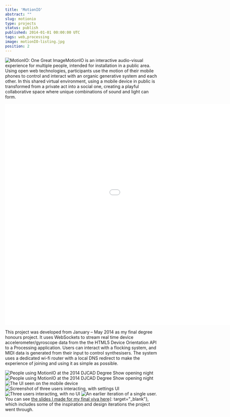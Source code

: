 ```yaml
---
title: 'MotionIO'
abstract: ""
slug: motionio
type: projects
status: publish
published: 2014-01-01 00:00:00 UTC
tags: web,processing
image: motionIO-listing.jpg
position: 2
---
```


![MotionIO: One Great
Image](https://farm6.staticflickr.com/5200/14063845389_f79caa3510_b.jpg)MotionIO
is an interactive audio-visual experience for multiple people, intended
for installation in a public area. Using open web technologies,
participants use the motion of their mobile phones to control and
interact with an organic generative system and each other. In this
shared virtual environment, using a mobile device in public is
transformed from a private act into a social one, creating a playful
collaborative space where unique combinations of sound and light can
form.

<iframe class="ql-video" allowfullscreen="true" src="//player.vimeo.com/video/93030550?title=0&amp;byline=0&amp;portrait=0" width="1280" height="720" frameborder="0"></iframe>

This project was developed from January – May 2014 as my final degree
honours project. It uses WebSockets to stream real time device
accelerometer/gyroscope data from the the HTML5 Device Orientation API
to a Processing application. Users can interact with a flocking system,
and MIDI data is generated from their input to control synthesisers. The
system uses a dedicated wi-fi router with a local DNS redirect to make
the experience of joining and using it as simple as possible.

![People using MotionIO at the 2014 DJCAD Degree Show opening night](https://farm6.staticflickr.com/5537/14063836058_5a91d05c09_b.jpg)![People using MotionIO at the 2014 DJCAD Degree Show opening night](https://farm3.staticflickr.com/2925/14063845439_896c0273f7_b.jpg) ![The UI seen on the mobile device](https://farm3.staticflickr.com/2936/14064622999_e0734fa666_b.jpg) ![Screenshot of three users interacting, with settings UI](https://farm6.staticflickr.com/5485/14064623079_77a08ddcc2_b.jpg) ![Three users interacting, with no UI](https://farm6.staticflickr.com/5234/14064693187_57e97688d0_b.jpg) ![An earlier iteration of a single user.](https://farm3.staticflickr.com/2919/14064611878_9867c12934_b.jpg)You can see [the slides I made for my final viva here][1]{:
target="_blank"}, which includes some of the inspiration and design
iterations the project went through.



[1]: https://velvetkevorkian.github.io/honoursPres

